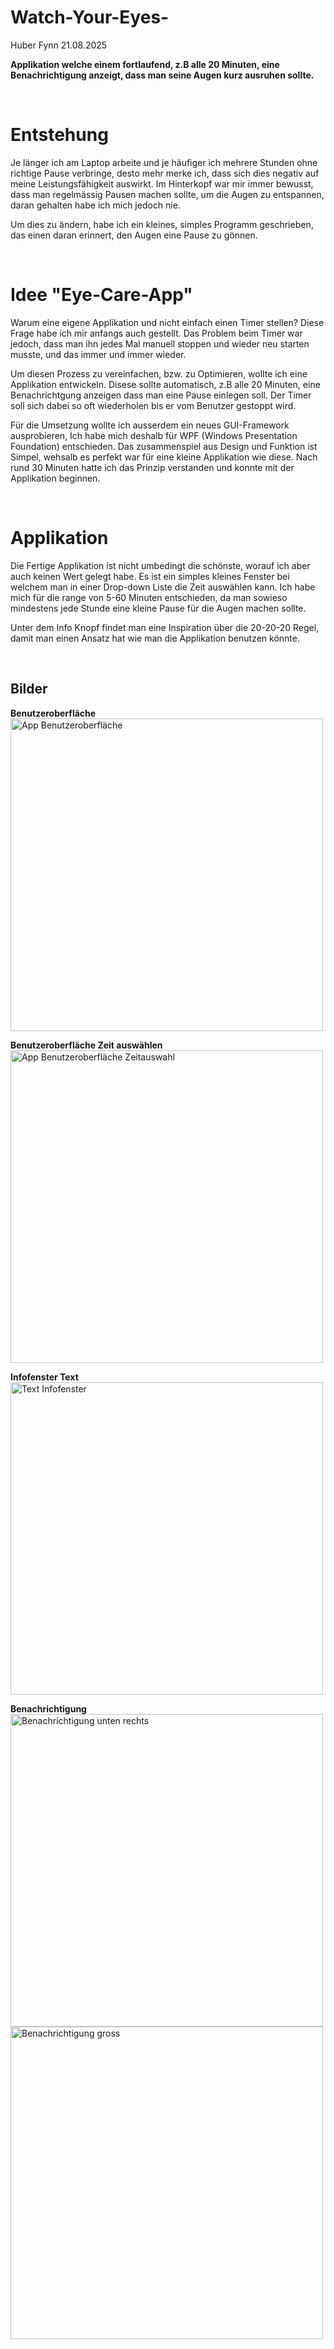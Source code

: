 # Watch-Your-Eyes-
Huber Fynn 21.08.2025

**Applikation welche einem fortlaufend, z.B alle 20 Minuten, eine Benachrichtigung anzeigt, dass man seine Augen kurz ausruhen sollte.**

&nbsp;


# Entstehung
Je länger ich am Laptop arbeite und je häufiger ich mehrere Stunden ohne richtige Pause verbringe, desto mehr merke ich, dass sich dies negativ auf meine Leistungsfähigkeit auswirkt. Im Hinterkopf war mir immer bewusst, dass man regelmässig Pausen machen sollte, um die Augen zu entspannen, daran gehalten habe ich mich jedoch nie.

Um dies zu ändern, habe ich ein kleines, simples Programm geschrieben, das einen daran erinnert, den Augen eine Pause zu gönnen.

&nbsp;

# Idee "Eye-Care-App"
Warum eine eigene Applikation und nicht einfach einen Timer stellen?
Diese Frage habe ich mir anfangs auch gestellt. Das Problem beim Timer war jedoch, dass man ihn jedes Mal manuell stoppen und wieder neu starten musste, und das immer und immer wieder.

Um diesen Prozess zu vereinfachen, bzw. zu Optimieren, wollte ich eine Applikation entwickeln. Disese sollte automatisch, z.B alle 20 Minuten, eine Benachrichtgung anzeigen dass man eine Pause einlegen soll. Der Timer soll sich dabei so oft wiederholen bis er vom Benutzer gestoppt wird. 

Für die Umsetzung wollte ich ausserdem ein neues GUI-Framework ausprobieren, Ich habe mich deshalb für WPF (Windows Presentation Foundation) entschieden. Das zusammenspiel aus Design und Funktion ist Simpel, wehsalb es perfekt war für eine kleine Applikation wie diese. Nach rund 30 Minuten hatte ich das Prinzip verstanden und konnte mit der Applikation beginnen.

&nbsp;

# Applikation
Die Fertige Applikation ist nicht umbedingt die schönste, worauf ich aber auch keinen Wert gelegt habe. Es ist ein simples kleines Fenster bei welchem man in einer Drop-down Liste die Zeit auswählen kann. Ich habe mich für die range von 5-60 Minuten entschieden, da man sowieso mindestens jede Stunde eine kleine Pause für die Augen machen sollte.

Unter dem Info Knopf findet man eine Inspiration über die 20-20-20 Regel, damit man einen Ansatz hat wie man die Applikation benutzen könnte. 

&nbsp;

## Bilder

**Benutzeroberfläche**                              
<img src="https://github.com/Fynn8962/Watch-Your-Eyes-/blob/main/images/App.png" alt="App Benutzeroberfläche" width="500" >


**Benutzeroberfläche Zeit auswählen**                                              
<img src="https://github.com/Fynn8962/Watch-Your-Eyes-/blob/main/images/App_select_time.png" alt="App Benutzeroberfläche Zeitauswahl" width="500" >


**Infofenster Text**                                      
<img src="https://github.com/Fynn8962/Watch-Your-Eyes-/blob/main/images/App_info.png" alt="Text Infofenster" width="500" >


**Benachrichtigung**    
<img src="https://github.com/Fynn8962/Watch-Your-Eyes-/blob/main/images/App_message.png" alt="Benachrichtigung unten rechts" width="500" >
<img src="https://github.com/Fynn8962/Watch-Your-Eyes-/blob/main/images/App_message_zoom.png" alt="Benachrichtigung gross" width="500" >                                  

